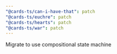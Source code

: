 ```yaml
---
"@cards-ts/can-i-have-that": patch
"@cards-ts/euchre": patch
"@cards-ts/hearts": patch
"@cards-ts/war": patch
---
```


Migrate to use compositional state machine
